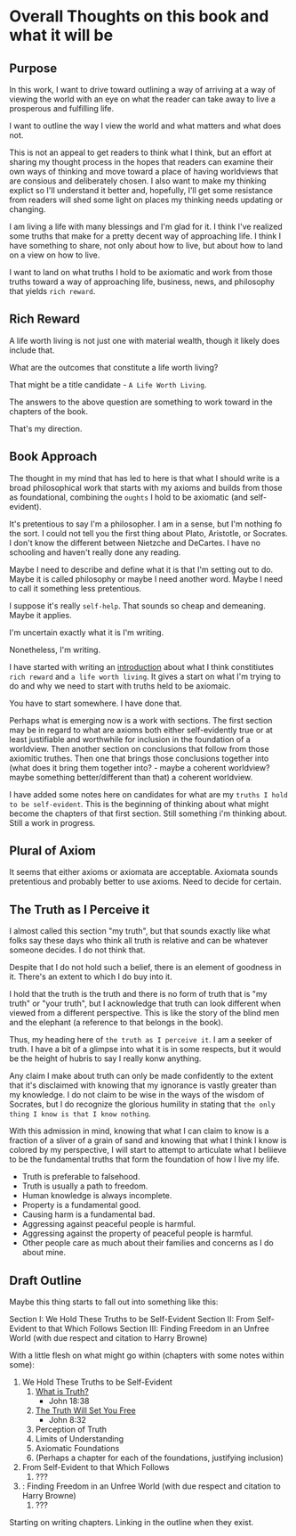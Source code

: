# Overall Thoughts on this book and what it will be

## Purpose

In this work, I want to drive toward outlining a way of arriving at a way of viewing the world with an eye on what the reader can take away to live a prosperous and fulfilling life.

I want to outline the way I view the world and what matters and what does not.

This is not an appeal to get readers to think what I think, but an effort at sharing my thought process in the hopes that readers can examine their own ways of thinking and move toward a place of having worldviews that are consious and deliberately chosen. I also want to make my thinking explict so I'll understand it better and, hopefully, I'll get some resistance from readers will shed some light on places my thinking needs updating or changing.

I am living a life with many blessings and I'm glad for it. I think I've realized some truths that make for a pretty decent way of approaching life. I think I have something to share, not only about how to live, but about how to land on a view on how to live.

I want to land on what truths I hold to be axiomatic and work from those truths toward a way of approaching life, business, news, and philosophy that yields `rich reward`.

## Rich Reward

A life worth living is not just one with material wealth, though it likely does include that.

What are the outcomes that constitute a life worth living?

That might be a title candidate - `A Life Worth Living`.

The answers to the above question are something to work toward in the chapters of the book.

That's my direction.

## Book Approach

The thought in my mind that has led to here is that what I should write is a broad philosophical work that starts with my axioms and builds from those as foundational, combining the `oughts` I hold to be axiomatic (and self-evident).

It's pretentious to say I'm a philosopher. I am in a sense, but I'm nothing fo the sort. I could not tell you the first thing about Plato, Aristotle, or Socrates. I don't know the different between Nietzche and DeCartes. I have no schooling and haven't really done any reading.

Maybe I need to describe and define what it is that I'm setting out to do. Maybe it is called philosophy or maybe I need another word. Maybe I need to call it something less pretentious.

I suppose it's really `self-help`. That sounds so cheap and demeaning. Maybe it applies.

I'm uncertain exactly what it is I'm writing.

Nonetheless, I'm writing.

I have started with writing an [introduction](/introduction.md) about what I think constitiutes `rich reward` and `a life worth living`. It gives a start on what I'm trying to do and why we need to start with truths held to be axiomaic.

You have to start somewhere. I have done that.

Perhaps what is emerging now is a work with sections. The first section may be in regard to what are axioms both either self-evidently true or at least justifiable and worthwhile for inclusion in the foundation of a worldview. Then another section on conclusions that follow from those axiomitic truthes. Then one that brings those conclusions together into (what does it bring them together into? - maybe a coherent worldview? maybe something better/different than that) a coherent worldview.

I have added some notes here on candidates for what are my `truths I hold to be self-evident`. This is the beginning of thinking about what might become the chapters of that first section. Still something i'm thinking about. Still a work in progress.

## Plural of Axiom

It seems that either axioms or axiomata are acceptable. Axiomata sounds pretentious and probably better to use axioms. Need to decide for certain.

## The Truth as I Perceive it

I almost called this section "my truth", but that sounds exactly like what folks say these days who think all truth is relative and can be whatever someone decides. I do not think that.

Despite that I do not hold such a belief, there is an element of goodness in it. There's an extent to which I do buy into it.

I hold that the truth is the truth and there is no form of truth that is "my truth" or "your truth", but I acknowledge that truth can look different when viewed from a different perspective. This is like the story of the blind men and the elephant (a reference to that belongs in the book).

Thus, my heading here of `the truth as I perceive it`. I am a seeker of truth. I have a bit of a glimpse into what it is in some respects, but it would be the height of hubris to say I really konw anything.

Any claim I make about truth can only be made confidently to the extent that it's disclaimed with knowing that my ignorance is vastly greater than my knowledge. I do not claim to be wise in the ways of the wisdom of Socrates, but I do recognize the glorious humility in stating that `the only thing I know is that I know nothing`.

With this admission in mind, knowing that what I can claim to know is a fraction of a sliver of a grain of sand and knowing that what I think I know is colored by my perspective, I will start to attempt to articulate what I beliieve to be the fundamental truths that form the foundation of how I live my life.

- Truth is preferable to falsehood.
- Truth is usually a path to freedom.
- Human knowledge is always incomplete.
- Property is a fundamental good.
- Causing harm is a fundamental bad.
- Aggressing against peaceful people is harmful.
- Aggressing against the property of peaceful people is harmful.
- Other people care as much about their families and concerns as I do about mine.

## Draft Outline

Maybe this thing starts to fall out into something like this:

Section I: We Hold These Truths to be Self-Evident
Section II: From Self-Evident to that Which Follows
Section III: Finding Freedom in an Unfree World (with due respect and citation to Harry Browne)

With a little flesh on what might go within (chapters with some notes within some):

1. We Hold These Truths to be Self-Evident
    1. [What is Truth?](/what-is-truth.md)
        - John 18:38
    1. [The Truth Will Set You Free](/truth-free.md)
        - John 8:32
    1. Perception of Truth
    1. Limits of Understanding
    1. Axiomatic Foundations
    1. (Perhaps a chapter for each of the foundations, justifying inclusion)
1. From Self-Evident to that Which Follows
    1. ???
1. : Finding Freedom in an Unfree World (with due respect and citation to Harry Browne)
    1. ???

Starting on writing chapters. Linking in the outline when they exist.
